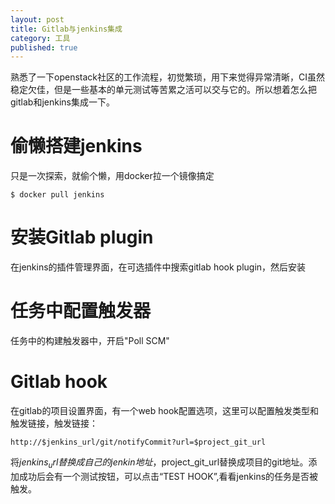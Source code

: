 ```yaml
---
layout: post
title: Gitlab与jenkins集成
category: 工具
published: true
---
```


熟悉了一下openstack社区的工作流程，初觉繁琐，用下来觉得异常清晰，CI虽然稳定欠佳，但是一些基本的单元测试等苦累之活可以交与它的。所以想着怎么把gitlab和jenkins集成一下。

# 偷懒搭建jenkins
只是一次探索，就偷个懒，用docker拉一个镜像搞定

```
$ docker pull jenkins

```

# 安装Gitlab plugin
在jenkins的插件管理界面，在可选插件中搜索gitlab hook plugin，然后安装

# 任务中配置触发器
任务中的构建触发器中，开启"Poll SCM"

# Gitlab hook
在gitlab的项目设置界面，有一个web hook配置选项，这里可以配置触发类型和触发链接，触发链接：

```
http://$jenkins_url/git/notifyCommit?url=$project_git_url
```

将$jenkins_url替换成自己的jenkin地址，$project_git_url替换成项目的git地址。添加成功后会有一个测试按钮，可以点击“TEST HOOK”,看看jenkins的任务是否被触发。
